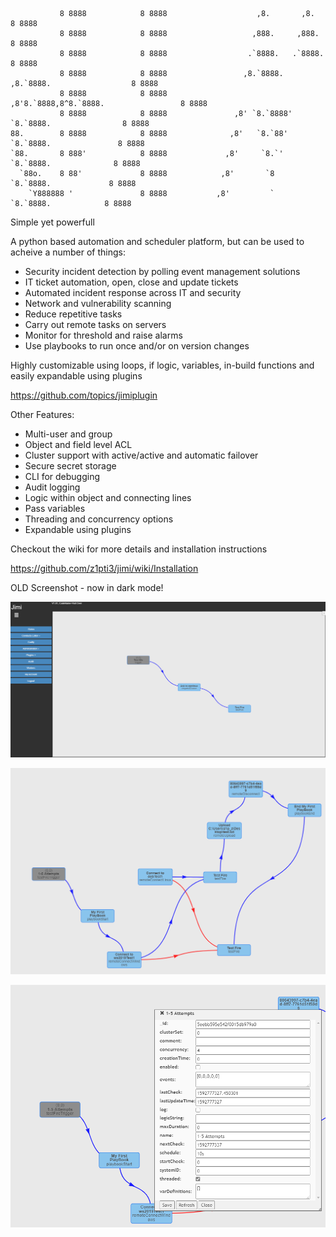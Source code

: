 

```
           8 8888            8 8888                    ,8.       ,8.                     8 8888
           8 8888            8 8888                   ,888.     ,888.                    8 8888
           8 8888            8 8888                  .`8888.   .`8888.                   8 8888
           8 8888            8 8888                 ,8.`8888. ,8.`8888.                  8 8888
           8 8888            8 8888                ,8'8.`8888,8^8.`8888.                 8 8888
           8 8888            8 8888               ,8' `8.`8888' `8.`8888.                8 8888
88.        8 8888            8 8888              ,8'   `8.`88'   `8.`8888.               8 8888
`88.       8 888'            8 8888             ,8'     `8.`'     `8.`8888.              8 8888
  `88o.    8 88'             8 8888            ,8'       `8        `8.`8888.             8 8888
    `Y888888 '               8 8888           ,8'         `         `8.`8888.            8 8888
```

Simple yet powerfull

A python based automation and scheduler platform, but can be used to acheive a number of things:
* Security incident detection by polling event management solutions
* IT ticket automation, open, close and update tickets
* Automated incident response across IT and security
* Network and vulnerability scanning
* Reduce repetitive tasks
* Carry out remote tasks on servers
* Monitor for threshold and raise alarms
* Use playbooks to run once and/or on version changes

Highly customizable using loops, if logic, variables, in-build functions and easily expandable using plugins

https://github.com/topics/jimiplugin

Other Features:
* Multi-user and group
* Object and field level ACL
* Cluster support with active/active and automatic failover
* Secure secret storage
* CLI for debugging
* Audit logging
* Logic within object and connecting lines
* Pass variables
* Threading and concurrency options
* Expandable using plugins

Checkout the wiki for more details and installation instructions

https://github.com/z1pti3/jimi/wiki/Installation

OLD Screenshot - now in dark mode!

![Screenshot](examples/screenshots/screenshot1.png)

![Screenshot](examples/screenshots/screenshot2.png)

![Screenshot](examples/screenshots/screenshot3.png)
